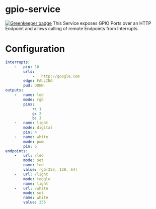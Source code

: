 # gpio-service

[![Greenkeeper badge](https://badges.greenkeeper.io/automaid/generic-gpio-service.svg)](https://greenkeeper.io/)
This Service exposes GPIO Ports over an HTTP Endpoint and allows calling of remote Endpoints from Interrupts.

# Configuration
```yaml
interrupts:
    -   pin: 10
        urls:
            -   http://google.com
        edge: FALLING
        pud: DOWN
outputs:
    -   name: led
        mode: rgb
        pins:
            r: 1
            g: 2
            b: 3
    -   name: light
        mode: digital
        pin: 4
    -   name: white
        mode: pwm
        pin: 5
endpoints:
    -   url: /led
        mode: set
        name: led
        value: rgb(255, 128, 64)
    -   url: /light
        mode: toggle
        name: light
    -   url: /white
        mode: set
        name: white
        value: 255

```
